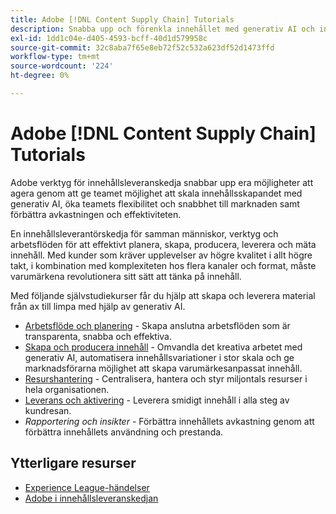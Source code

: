 ```yaml
---
title: Adobe [!DNL Content Supply Chain] Tutorials
description: Snabba upp och förenkla innehållet med generativ AI och intelligent automatisering. Adobe innehållsleverantör är en totallösning som gör att ni kan planera, skapa, leverera och analysera ert innehåll.
exl-id: 1dd1c04e-d405-4593-bcff-40d1d579958c
source-git-commit: 32c8aba7f65e8eb72f52c532a623df52d1473ffd
workflow-type: tm+mt
source-wordcount: '224'
ht-degree: 0%

---
```


# Adobe [!DNL Content Supply Chain] Tutorials

Adobe verktyg för innehållsleveranskedja snabbar upp era möjligheter att agera genom att ge teamet möjlighet att skala innehållsskapandet med generativ AI, öka teamets flexibilitet och snabbhet till marknaden samt förbättra avkastningen och effektiviteten.

En innehållsleverantörskedja för samman människor, verktyg och arbetsflöden för att effektivt planera, skapa, producera, leverera och mäta innehåll. Med kunder som kräver upplevelser av högre kvalitet i allt högre takt, i kombination med komplexiteten hos flera kanaler och format, måste varumärkena revolutionera sitt sätt att tänka på innehåll.

Med följande självstudiekurser får du hjälp att skapa och leverera material från ax till limpa med hjälp av generativ AI.

* [Arbetsflöde och planering](workflow-and-planning.md) - Skapa anslutna arbetsflöden som är transparenta, snabba och effektiva.
* [Skapa och producera innehåll](content-creation-and-production.md) - Omvandla det kreativa arbetet med generativ AI, automatisera innehållsvariationer i stor skala och ge marknadsförarna möjlighet att skapa varumärkesanpassat innehåll.
* [Resurshantering](asset-management.md) - Centralisera, hantera och styr miljontals resurser i hela organisationen.
* [Leverans och aktivering](delivery-and-activation.md) - Leverera smidigt innehåll i alla steg av kundresan.
* *Rapportering och insikter* - Förbättra innehållets avkastning genom att förbättra innehållets användning och prestanda.

<!-- * [Reporting and insights](reporting-and-insights.md) - Enhance content ROI by improving content usage and performance. -->

## Ytterligare resurser

* [Experience League-händelser](https://experienceleague.adobe.com/events/)
* [Adobe i innehållsleveranskedjan](https://business.adobe.com/resources/webinars/adobe-on-the-content-supply-chain.html)
